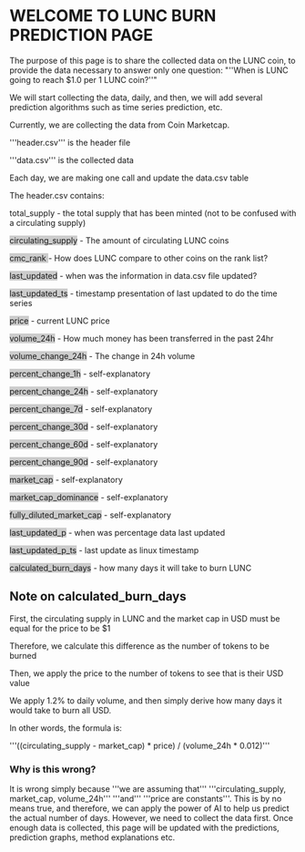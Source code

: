 # WELCOME TO LUNC BURN PREDICTION PAGE


The purpose of this page is to share the collected data on the LUNC coin, to provide the data necessary to answer only one question: "''When is LUNC going to reach $1.0 per 1 LUNC coin?''"


We will start collecting the data, daily, and then, we will add several prediction algorithms such as time series prediction, etc.


Currently, we are collecting the data from Coin Marketcap.


'''header.csv''' is the header file


'''data.csv''' is the collected data




Each day, we are making one call and update the data.csv table




The header.csv contains:

total_supply - the total supply that has been minted (not to be confused with a circulating supply)


<span style="background-color:#cccccc;">circulating_supply</span> - The amount of circulating LUNC coins


<span style="background-color:#cccccc;">cmc_rank </span>- How does LUNC compare to other coins on the rank list?


<span style="background-color:#cccccc;">last_updated</span> - when was the information in data.csv file updated?


<span style="background-color:#cccccc;">last_updated_ts</span> - timestamp presentation of last updated to do the time series


<span style="background-color:#cccccc;">price</span> - current LUNC price


<span style="background-color:#cccccc;">volume_24h</span> - How much money has been transferred in the past 24hr


<span style="background-color:#cccccc;">volume_change_24h</span> - The change in 24h volume


<span style="background-color:#cccccc;">percent_change_1h</span> - self-explanatory


<span style="background-color:#cccccc;">percent_change_24h</span> - self-explanatory


<span style="background-color:#cccccc;">percent_change_7d</span> - self-explanatory


<span style="background-color:#cccccc;">percent_change_30d</span> - self-explanatory


<span style="background-color:#cccccc;">percent_change_60d</span> - self-explanatory


<span style="background-color:#cccccc;">percent_change_90d</span> - self-explanatory


<span style="background-color:#cccccc;">market_cap</span> - self-explanatory


<span style="background-color:#cccccc;">market_cap_dominance</span> - self-explanatory


<span style="background-color:#cccccc;">fully_diluted_market_cap</span> - self-explanatory


<span style="background-color:#cccccc;">last_updated_p</span> - when was percentage data last updated


<span style="background-color:#cccccc;">last_updated_p_ts</span> - last update as linux timestamp


<span style="background-color:#cccccc;">calculated_burn_days</span> - how many days it will take to burn LUNC



## Note on calculated_burn_days


First, the circulating supply in LUNC and the market cap in USD must be equal for the price to be $1


Therefore, we calculate this difference as the number of tokens to be burned


Then, we apply the price to the number of tokens to see that is their USD value


We apply 1.2% to daily volume, and then simply derive how many days it would take to burn all USD.




In other words, the formula is:

'''((circulating_supply - market_cap) * price) / (volume_24h * 0.012)'''


### Why is this wrong?

It is wrong simply because '''we are assuming that''' '''circulating_supply, market_cap, volume_24h''' '''and''' '''price are constants'''. This is by no means true, and therefore, we can apply the power of AI to help us predict the actual number of days. However, we need to collect the data first. Once enough data is collected, this page will be updated with the predictions, prediction graphs, method explanations etc.


